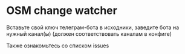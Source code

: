 # OSM change watcher

Вставьте свой ключ телеграм-бота в исходники, заведите бота на нужный канал(ы) (должен соответствовать каналам в конфиге)

Также ознакомьтесь со списком issues
